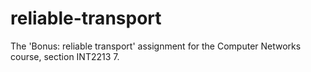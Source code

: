 # reliable-transport
The 'Bonus: reliable transport' assignment for the Computer Networks course, section INT2213 7.

